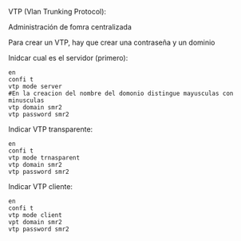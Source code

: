 VTP  (Vlan Trunking Protocol):

Administración de fomra centralizada

Para crear un VTP, hay que crear una contraseña y un dominio

Inidcar cual es el servidor (primero):
```
en
confi t
vtp mode server
#En la creacion del nombre del domonio distingue mayusculas con minusculas
vtp domain smr2
vtp password smr2 
```

Indicar VTP transparente:
```
en
confi t
vtp mode trnasparent
vtp domain smr2
vtp password smr2 
```

Indicar VTP cliente:
```
en
confi t
vtp mode client
vpt domain smr2
vtp password smr2 
```